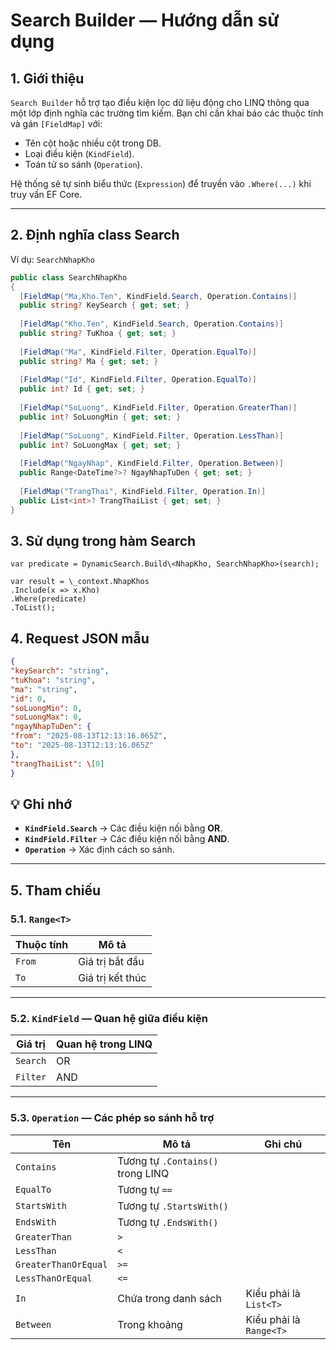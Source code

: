 # Search Builder — Hướng dẫn sử dụng

## 1. Giới thiệu

`Search Builder` hỗ trợ tạo điều kiện lọc dữ liệu động cho LINQ thông qua một lớp định nghĩa các trường tìm kiếm.
Bạn chỉ cần khai báo các thuộc tính và gán `[FieldMap]` với:

* Tên cột hoặc nhiều cột trong DB.
* Loại điều kiện (`KindField`).
* Toán tử so sánh (`Operation`).

Hệ thống sẽ tự sinh biểu thức (`Expression`) để truyền vào `.Where(...)` khi truy vấn EF Core.

---

## 2. Định nghĩa class Search

Ví dụ: `SearchNhapKho`
```csharp
public class SearchNhapKho
{
  [FieldMap("Ma,Kho.Ten", KindField.Search, Operation.Contains)]
  public string? KeySearch { get; set; }
  
  [FieldMap("Kho.Ten", KindField.Search, Operation.Contains)]
  public string? TuKhoa { get; set; }
  
  [FieldMap("Ma", KindField.Filter, Operation.EqualTo)]
  public string? Ma { get; set; }
  
  [FieldMap("Id", KindField.Filter, Operation.EqualTo)]
  public int? Id { get; set; }
  
  [FieldMap("SoLuong", KindField.Filter, Operation.GreaterThan)]
  public int? SoLuongMin { get; set; }
  
  [FieldMap("SoLuong", KindField.Filter, Operation.LessThan)]
  public int? SoLuongMax { get; set; }
  
  [FieldMap("NgayNhap", KindField.Filter, Operation.Between)]
  public Range<DateTime?>? NgayNhapTuDen { get; set; }  
  
  [FieldMap("TrangThai", KindField.Filter, Operation.In)]
  public List<int>? TrangThaiList { get; set; }  
}
```

## 3. Sử dụng trong hàm Search
```
var predicate = DynamicSearch.Build\<NhapKho, SearchNhapKho>(search);

var result = \_context.NhapKhos
.Include(x => x.Kho)
.Where(predicate)
.ToList();

```

## 4. Request JSON mẫu
```json
{
"keySearch": "string",
"tuKhoa": "string",
"ma": "string",
"id": 0,
"soLuongMin": 0,
"soLuongMax": 0,
"ngayNhapTuDen": {
"from": "2025-08-13T12:13:16.065Z",
"to": "2025-08-13T12:13:16.065Z"
},
"trangThaiList": \[0]
}
```

## 💡 Ghi nhớ

* **`KindField.Search`** → Các điều kiện nối bằng **OR**.
* **`KindField.Filter`** → Các điều kiện nối bằng **AND**.
* **`Operation`** → Xác định cách so sánh.

---

## 5. Tham chiếu

### 5.1. `Range<T>`

| Thuộc tính | Mô tả            |
| ---------- | ---------------- |
| `From`     | Giá trị bắt đầu  |
| `To`       | Giá trị kết thúc |

---

### 5.2. `KindField` — Quan hệ giữa điều kiện

| Giá trị  | Quan hệ trong LINQ |
| -------- | ------------------ |
| `Search` | OR                 |
| `Filter` | AND                |

---

### 5.3. `Operation` — Các phép so sánh hỗ trợ

| Tên                  | Mô tả                             | Ghi chú                 |
| -------------------- | --------------------------------- | ----------------------- |
| `Contains`           | Tương tự `.Contains()` trong LINQ |                         |
| `EqualTo`            | Tương tự `==`                     |                         |
| `StartsWith`         | Tương tự `.StartsWith()`          |                         |
| `EndsWith`           | Tương tự `.EndsWith()`            |                         |
| `GreaterThan`        | `>`                               |                         |
| `LessThan`           | `<`                               |                         |
| `GreaterThanOrEqual` | `>=`                              |                         |
| `LessThanOrEqual`    | `<=`                              |                         |
| `In`                 | Chứa trong danh sách              | Kiểu phải là `List<T>`  |
| `Between`            | Trong khoảng                      | Kiểu phải là `Range<T>` |
